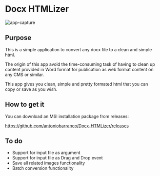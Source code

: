 # Docx HTMLizer

![app-capture](https://user-images.githubusercontent.com/24779770/157044826-d9da6b4b-95c9-4d45-bc2a-a5c3fccf48f8.png)

## Purpose

This is a simple application to convert any docx file to a clean and simple html.

The origin of this app avoid the time-consuming task of having to clean up content provided in Word format for publication as web format content on any CMS or similar.

This app gives you clean, simple and pretty formated html that you can copy or save as you wish.

## How to get it

You can download an MSI installation package from releases:

https://github.com/antoniobarranco/Docx-HTMLizer/releases

## To do

- Support for input file as argument
- Support for input file as Drag and Drop event
- Save all related images functionality
- Batch conversion functionality
